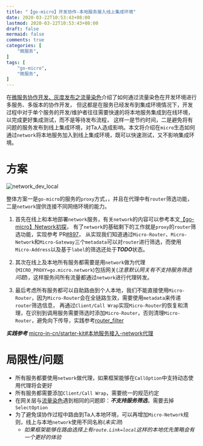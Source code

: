 ```yaml
---
title: "【go-micro】开发协作-本地服务接入线上集成环境"
date: 2020-03-22T10:53:43+08:00
lastmod: 2020-03-22T10:53:43+08:00
draft: false
mermaid: false
comments: true
categories: [
	"微服务",
]
tags: [
	"go-micro",
    "微服务",
]
---
```


在[微服务协作开发、灰度发布之流量染色](/post/microservice/2019-11-30-go-micro-service-chain/)介绍了如何通过流量染色在开发环境进行多服务、多版本的协作开发，
但这都是在服务已经发布到集成环境情况下，开发过程中对于单个服务的开发/维护者往往需要快速的将本地服务集成到在线环境，以完成更好集成测试，而不是等待发布流程，
这样一是节约时间，二是避免将有问题的服务发布到线上集成环境，对Ta人造成影响。本文将介绍在`micro`生态如何通过`network`将本地服务加入到线上集成环境，既可以快速测试，又不影响集成环境。

<!--more-->

# 方案

![network_dev_local](/img/micro/dev-local.png)

整体方案一是`go-micro`的服务的`proxy`方式，，并且在代理中有`router`筛选功能，二是`network`提供连接不同网络环境的能力。

1. 首先在线上和本地部署`network`服务，有关`network`的内容可以参考本文[【go-micro】Network初探](/post/microservice/2019-11-15-go-micro-network/)，
有了`network`的基础剩下的工作就是`proxy`的`router`筛选功能，实现参考 PR[#897](https://github.com/micro/go-micro/pull/897)，
从实现我们知道通过`Micro-Router`、`Micro-Network`和`Micro-Gateway`三个`metadata`可以对`router`进行筛选，而使用`Micro-Address`以及基于`label`的筛选还处于***TODO***状态。 

2. 其次在线上及本地所有服务都需要是用`network`做为代理(`MICRO_PROXY=go.micro.network`)包括网关(*注意默认网关有不支持服务筛选问题*)，这样服务间所有流量都通过`network`进行代理转发。

3. 最后考虑所有服务都可以自助路由到个人本地，我们不能直接使用`Micro-Router`，因为`Micro-Router`会在全链路生效，需要使用`metadata`来传递`router`筛选信息，
再通过`Client/Call Wrap`实现`Micro-Router`的恢复和清理，在识别到调用服务需要筛选时添加`Micro-Router`，否则清理`Micro-Router`，避免向下传导，实践参考[router_filter](https://github.com/micro-in-cn/starter-kit/tree/master/pkg/plugin/wrapper/client/router_filter)

***实践参考*** [micro-in-cn/starter-kit#本地服务接入-network代理](https://github.com/micro-in-cn/starter-kit#%E6%9C%AC%E5%9C%B0%E6%9C%8D%E5%8A%A1%E6%8E%A5%E5%85%A5-network%E4%BB%A3%E7%90%86)

# 局限性/问题

- 所有服务都要使用`network`做代理，如果框架能够在`CallOption`中支持动态使用代理将会更好
- 所有服务都需要添加`Client/Call Wrap`，需要统一的规范约定
- 在网关层与[流量染色](/post/microservice/2019-11-30-go-micro-service-chain/#%E7%BD%91%E5%85%B3%E6%9C%8D%E5%8A%A1%E7%AD%9B%E9%80%89-%E5%9D%91)遇到相同的问题即：***不支持服务筛选***，需要去掉`SelectOption`
- 为了避免误协作过程中路由到Ta人本地环境，可以再增加`Micro-Network`规则，线上与本地`network`使用不同名称(*未实测*)
    - *如果框架能够在路由选择上有`route.Link=local`这样的本地优先策略会有一个更好的体验*
